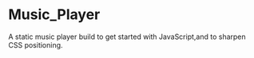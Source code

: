 # Music_Player

A static music player build to get started with JavaScript,and to sharpen CSS positioning.
